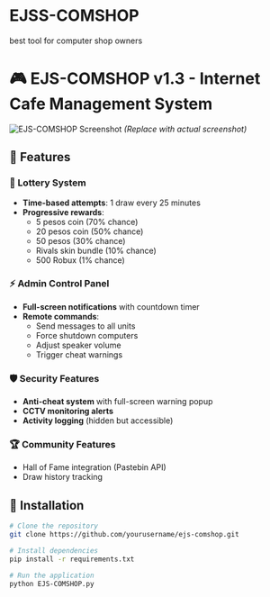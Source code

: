 # EJSS-COMSHOP
best tool for computer shop owners


# 🎮 EJS-COMSHOP v1.3 - Internet Cafe Management System

![EJS-COMSHOP Screenshot](https://via.placeholder.com/800x500/2d3748/ffffff?text=EJS-COMSHOP+v1.3) 
*(Replace with actual screenshot)*

## 🌟 Features

### 🎰 Lottery System
- **Time-based attempts**: 1 draw every 25 minutes
- **Progressive rewards**:
  - 5 pesos coin (70% chance)
  - 20 pesos coin (50% chance) 
  - 50 pesos (30% chance)
  - Rivals skin bundle (10% chance)
  - 500 Robux (1% chance)

### ⚡ Admin Control Panel
- **Full-screen notifications** with countdown timer
- **Remote commands**:
  - Send messages to all units
  - Force shutdown computers
  - Adjust speaker volume
  - Trigger cheat warnings

### 🛡️ Security Features
- **Anti-cheat system** with full-screen warning popup
- **CCTV monitoring alerts**
- **Activity logging** (hidden but accessible)

### 🏆 Community Features
- Hall of Fame integration (Pastebin API)
- Draw history tracking

## 🚀 Installation

```bash
# Clone the repository
git clone https://github.com/yourusername/ejs-comshop.git

# Install dependencies
pip install -r requirements.txt

# Run the application
python EJS-COMSHOP.py
